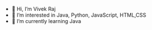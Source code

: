 - 👋 Hi, I’m Vivek Raj
- 👀 I’m interested in Java, Python, JavaScript, HTML,CSS
- 🌱 I’m currently learning Java


<!---
vivekraj1211-robo/vivekraj1211-robo is a ✨ special ✨ repository because its `README.md` (this file) appears on your GitHub profile.
You can click the Preview link to take a look at your changes.
--->

